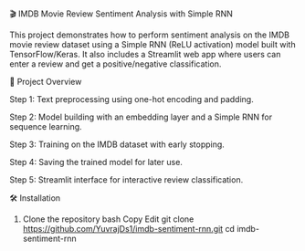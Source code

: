 🎬 IMDB Movie Review Sentiment Analysis with Simple RNN

This project demonstrates how to perform sentiment analysis on the IMDB movie review dataset using a Simple RNN (ReLU activation) model built with TensorFlow/Keras.
It also includes a Streamlit web app where users can enter a review and get a positive/negative classification.

📌 Project Overview

Step 1: Text preprocessing using one-hot encoding and padding.

Step 2: Model building with an embedding layer and a Simple RNN for sequence learning.

Step 3: Training on the IMDB dataset with early stopping.

Step 4: Saving the trained model for later use.

Step 5: Streamlit interface for interactive review classification.

🛠 Installation

1. Clone the repository
   bash
   Copy
   Edit
   git clone https://github.com/YuvrajDs1/imdb-sentiment-rnn.git
   cd imdb-sentiment-rnn
